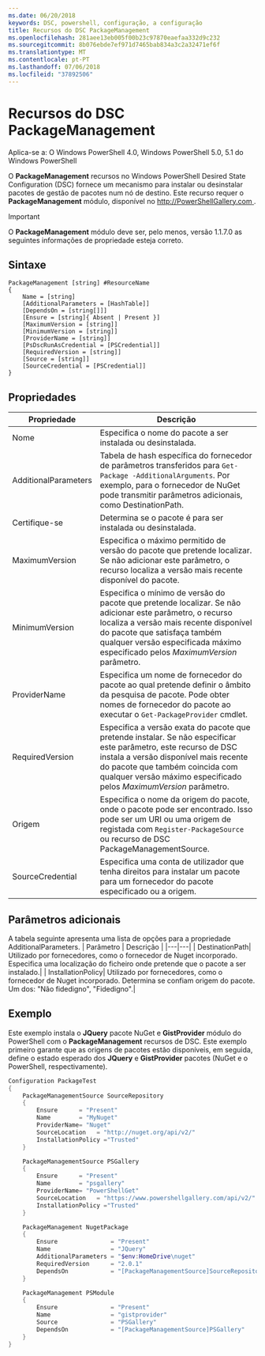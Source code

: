 ```yaml
---
ms.date: 06/20/2018
keywords: DSC, powershell, configuração, a configuração
title: Recursos do DSC PackageManagement
ms.openlocfilehash: 281aee13eb005f00b23c97870eaefaa332d9c232
ms.sourcegitcommit: 8b076ebde7ef971d7465bab834a3c2a32471ef6f
ms.translationtype: MT
ms.contentlocale: pt-PT
ms.lasthandoff: 07/06/2018
ms.locfileid: "37892506"
---
```

# <a name="dsc-packagemanagement-resource"></a>Recursos do DSC PackageManagement

Aplica-se a: O Windows PowerShell 4.0, Windows PowerShell 5.0, 5.1 do Windows PowerShell

O **PackageManagement** recursos no Windows PowerShell Desired State Configuration (DSC) fornece um mecanismo para instalar ou desinstalar pacotes de gestão de pacotes num nó de destino. Este recurso requer o **PackageManagement** módulo, disponível no [ http://PowerShellGallery.com ](http://PowerShellGallery.com).

> [!IMPORTANT]
> O **PackageManagement** módulo deve ser, pelo menos, versão 1.1.7.0 as seguintes informações de propriedade esteja correto.

## <a name="syntax"></a>Sintaxe

```
PackageManagement [string] #ResourceName
{
    Name = [string]
    [AdditionalParameters = [HashTable]]
    [DependsOn = [string[]]]
    [Ensure = [string]{ Absent | Present }]
    [MaximumVersion = [string]]
    [MinimumVersion = [string]]
    [ProviderName = [string]]
    [PsDscRunAsCredential = [PSCredential]]
    [RequiredVersion = [string]]
    [Source = [string]]
    [SourceCredential = [PSCredential]]
}
```

## <a name="properties"></a>Propriedades

|  Propriedade  |  Descrição   |
|---|---|
| Nome| Especifica o nome do pacote a ser instalada ou desinstalada.|
| AdditionalParameters| Tabela de hash específica do fornecedor de parâmetros transferidos para `Get-Package -AdditionalArguments`. Por exemplo, para o fornecedor de NuGet pode transmitir parâmetros adicionais, como DestinationPath.|
| Certifique-se| Determina se o pacote é para ser instalada ou desinstalada.|
| MaximumVersion|Especifica o máximo permitido de versão do pacote que pretende localizar. Se não adicionar este parâmetro, o recurso localiza a versão mais recente disponível do pacote.|
| MinimumVersion|Especifica o mínimo de versão do pacote que pretende localizar. Se não adicionar este parâmetro, o recurso localiza a versão mais recente disponível do pacote que satisfaça também qualquer versão especificada máximo especificado pelos _MaximumVersion_ parâmetro.|
| ProviderName| Especifica um nome de fornecedor do pacote ao qual pretende definir o âmbito da pesquisa de pacote. Pode obter nomes de fornecedor do pacote ao executar o `Get-PackageProvider` cmdlet.|
| RequiredVersion| Especifica a versão exata do pacote que pretende instalar. Se não especificar este parâmetro, este recurso de DSC instala a versão disponível mais recente do pacote que também coincida com qualquer versão máximo especificado pelos _MaximumVersion_ parâmetro.|
| Origem| Especifica o nome da origem do pacote, onde o pacote pode ser encontrado. Isso pode ser um URI ou uma origem de registada com `Register-PackageSource` ou recurso de DSC PackageManagementSource.|
| SourceCredential | Especifica uma conta de utilizador que tenha direitos para instalar um pacote para um fornecedor do pacote especificado ou a origem.|

## <a name="additional-parameters"></a>Parâmetros adicionais

A tabela seguinte apresenta uma lista de opções para a propriedade AdditionalParameters.
|  Parâmetro  | Descrição   |
|---|---|
| DestinationPath| Utilizado por fornecedores, como o fornecedor de Nuget incorporado. Especifica uma localização do ficheiro onde pretende que o pacote a ser instalado.|
| InstallationPolicy| Utilizado por fornecedores, como o fornecedor de Nuget incorporado. Determina se confiam origem do pacote. Um dos: "Não fidedigno", "Fidedigno".|

## <a name="example"></a>Exemplo

Este exemplo instala o **JQuery** pacote NuGet e **GistProvider** módulo do PowerShell com o **PackageManagement** recursos de DSC. Este exemplo primeiro garante que as origens de pacotes estão disponíveis, em seguida, define o estado esperado dos **JQuery** e **GistProvider** pacotes (NuGet e o PowerShell, respectivamente).

```powershell
Configuration PackageTest
{
    PackageManagementSource SourceRepository
    {
        Ensure      = "Present"
        Name        = "MyNuget"
        ProviderName= "Nuget"
        SourceLocation   = "http://nuget.org/api/v2/"
        InstallationPolicy ="Trusted"
    }

    PackageManagementSource PSGallery
    {
        Ensure      = "Present"
        Name        = "psgallery"
        ProviderName= "PowerShellGet"
        SourceLocation   = "https://www.powershellgallery.com/api/v2/"
        InstallationPolicy ="Trusted"
    }

    PackageManagement NugetPackage
    {
        Ensure               = "Present"
        Name                 = "JQuery"
        AdditionalParameters = "$env:HomeDrive\nuget"
        RequiredVersion      = "2.0.1"
        DependsOn            = "[PackageManagementSource]SourceRepository"
    }

    PackageManagement PSModule
    {
        Ensure               = "Present"
        Name                 = "gistprovider"
        Source               = "PSGallery"
        DependsOn            = "[PackageManagementSource]PSGallery"
    }
}
```